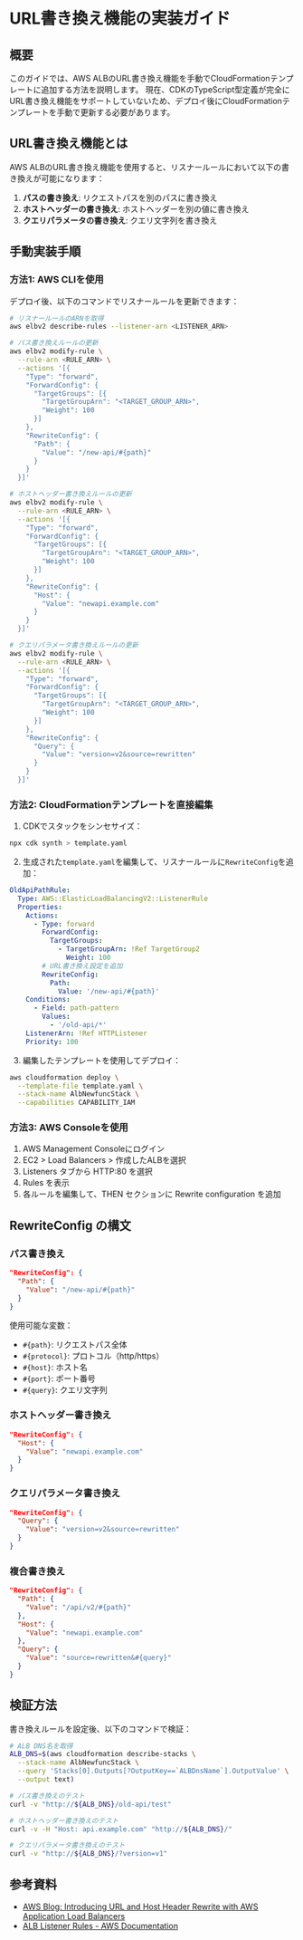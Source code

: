 # URL書き換え機能の実装ガイド

## 概要

このガイドでは、AWS ALBのURL書き換え機能を手動でCloudFormationテンプレートに追加する方法を説明します。
現在、CDKのTypeScript型定義が完全にURL書き換え機能をサポートしていないため、デプロイ後にCloudFormationテンプレートを手動で更新する必要があります。

## URL書き換え機能とは

AWS ALBのURL書き換え機能を使用すると、リスナールールにおいて以下の書き換えが可能になります：

1. **パスの書き換え**: リクエストパスを別のパスに書き換え
2. **ホストヘッダーの書き換え**: ホストヘッダーを別の値に書き換え
3. **クエリパラメータの書き換え**: クエリ文字列を書き換え

## 手動実装手順

### 方法1: AWS CLIを使用

デプロイ後、以下のコマンドでリスナールールを更新できます：

```bash
# リスナールールのARNを取得
aws elbv2 describe-rules --listener-arn <LISTENER_ARN>

# パス書き換えルールの更新
aws elbv2 modify-rule \
  --rule-arn <RULE_ARN> \
  --actions '[{
    "Type": "forward",
    "ForwardConfig": {
      "TargetGroups": [{
        "TargetGroupArn": "<TARGET_GROUP_ARN>",
        "Weight": 100
      }]
    },
    "RewriteConfig": {
      "Path": {
        "Value": "/new-api/#{path}"
      }
    }
  }]'

# ホストヘッダー書き換えルールの更新
aws elbv2 modify-rule \
  --rule-arn <RULE_ARN> \
  --actions '[{
    "Type": "forward",
    "ForwardConfig": {
      "TargetGroups": [{
        "TargetGroupArn": "<TARGET_GROUP_ARN>",
        "Weight": 100
      }]
    },
    "RewriteConfig": {
      "Host": {
        "Value": "newapi.example.com"
      }
    }
  }]'

# クエリパラメータ書き換えルールの更新
aws elbv2 modify-rule \
  --rule-arn <RULE_ARN> \
  --actions '[{
    "Type": "forward",
    "ForwardConfig": {
      "TargetGroups": [{
        "TargetGroupArn": "<TARGET_GROUP_ARN>",
        "Weight": 100
      }]
    },
    "RewriteConfig": {
      "Query": {
        "Value": "version=v2&source=rewritten"
      }
    }
  }]'
```

### 方法2: CloudFormationテンプレートを直接編集

1. CDKでスタックをシンセサイズ：
```bash
npx cdk synth > template.yaml
```

2. 生成された`template.yaml`を編集して、リスナールールに`RewriteConfig`を追加：

```yaml
OldApiPathRule:
  Type: AWS::ElasticLoadBalancingV2::ListenerRule
  Properties:
    Actions:
      - Type: forward
        ForwardConfig:
          TargetGroups:
            - TargetGroupArn: !Ref TargetGroup2
              Weight: 100
        # URL書き換え設定を追加
        RewriteConfig:
          Path:
            Value: '/new-api/#{path}'
    Conditions:
      - Field: path-pattern
        Values:
          - '/old-api/*'
    ListenerArn: !Ref HTTPListener
    Priority: 100
```

3. 編集したテンプレートを使用してデプロイ：
```bash
aws cloudformation deploy \
  --template-file template.yaml \
  --stack-name AlbNewfuncStack \
  --capabilities CAPABILITY_IAM
```

### 方法3: AWS Consoleを使用

1. AWS Management Consoleにログイン
2. EC2 > Load Balancers > 作成したALBを選択
3. Listeners タブから HTTP:80 を選択
4. Rules を表示
5. 各ルールを編集して、THEN セクションに Rewrite configuration を追加

## RewriteConfig の構文

### パス書き換え
```json
"RewriteConfig": {
  "Path": {
    "Value": "/new-api/#{path}"
  }
}
```

使用可能な変数：
- `#{path}`: リクエストパス全体
- `#{protocol}`: プロトコル（http/https）
- `#{host}`: ホスト名
- `#{port}`: ポート番号
- `#{query}`: クエリ文字列

### ホストヘッダー書き換え
```json
"RewriteConfig": {
  "Host": {
    "Value": "newapi.example.com"
  }
}
```

### クエリパラメータ書き換え
```json
"RewriteConfig": {
  "Query": {
    "Value": "version=v2&source=rewritten"
  }
}
```

### 複合書き換え
```json
"RewriteConfig": {
  "Path": {
    "Value": "/api/v2/#{path}"
  },
  "Host": {
    "Value": "newapi.example.com"
  },
  "Query": {
    "Value": "source=rewritten&#{query}"
  }
}
```

## 検証方法

書き換えルールを設定後、以下のコマンドで検証：

```bash
# ALB DNS名を取得
ALB_DNS=$(aws cloudformation describe-stacks \
  --stack-name AlbNewfuncStack \
  --query 'Stacks[0].Outputs[?OutputKey==`ALBDnsName`].OutputValue' \
  --output text)

# パス書き換えのテスト
curl -v "http://${ALB_DNS}/old-api/test"

# ホストヘッダー書き換えのテスト
curl -v -H "Host: api.example.com" "http://${ALB_DNS}/"

# クエリパラメータ書き換えのテスト
curl -v "http://${ALB_DNS}/?version=v1"
```

## 参考資料

- [AWS Blog: Introducing URL and Host Header Rewrite with AWS Application Load Balancers](https://aws.amazon.com/jp/blogs/networking-and-content-delivery/introducing-url-and-host-header-rewrite-with-aws-application-load-balancers/)
- [ALB Listener Rules - AWS Documentation](https://docs.aws.amazon.com/elasticloadbalancing/latest/application/listener-update-rules.html)